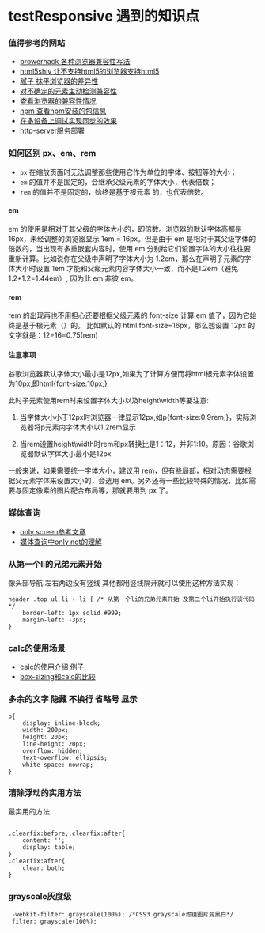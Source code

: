 # testResponsive 遇到的知识点

### 值得参考的网站
* [browerhack 各种浏览器兼容性写法](http://browserhacks.com/)
* [html5shiv 让不支持html5的浏览器支持html5](https://github.com/aFarkas/html5shiv)
* [腻子 抹平浏览器的差异性](https://github.com/Modernizr/Modernizr/wiki/HTML5-Cross-Browser-Polyfills)
* [对不确定的元素主动检测兼容性](https://modernizr.com/download?setclasses)
* [查看浏览器的兼容性情况](https://caniuse.com/)
* [npm 查看npm安装的包信息](https://www.npmjs.com/)
* [在多设备上调试实现同步的效果](https://www.browsersync.io/)
* [http-server服务部署](https://github.com/indexzero/http-server)

### 如何区别 px、em、rem

- `px` 在缩放页面时无法调整那些使用它作为单位的字体、按钮等的大小；
- `em` 的值并不是固定的，会继承父级元素的字体大小，代表倍数；
- `rem` 的值并不是固定的，始终是基于根元素 <html> 的，也代表倍数。

#### em

em 的使用是相对于其父级的字体大小的，即倍数。浏览器的默认字体高都是 16px，未经调整的浏览器显示 1em = 16px。但是由于 em 是相对于其父级字体的倍数的，当出现有多重嵌套内容时，使用 em 分别给它们设置字体的大小往往要重新计算。比如说你在父级中声明了字体大小为 1.2em，那么在声明子元素的字体大小时设置 1em 才能和父级元素内容字体大小一致，而不是1.2em（避免 1.2*1.2=1.44em）, 因为此 em 非彼 em。

#### rem

rem 的出现再也不用担心还要根据父级元素的 font-size 计算 em 值了，因为它始终是基于根元素（<html>）的。
比如默认的 html font-size=16px，那么想设置 12px 的文字就是：12÷16=0.75(rem)

#### 注意事项
谷歌浏览器默认字体大小最小是12px,如果为了计算方便而将html根元素字体设置为10px,即html{font-size:10px;}

此时子元素使用rem时来设置字体大小以及height\width等要注意:

1. 当字体大小小于12px时浏览器一律显示12px,如p{font-size:0.9rem;}，实际浏览器将p元素内字体大小以1.2rem显示

2. 当rem设置height\width时rem和px转换比是1：12，并非1:10。原因：谷歌浏览器默认字体大小最小是12px

一般来说，如果需要统一字体大小，建议用 rem，但有些局部，相对动态需要根据父元素字体来设置大小的，会选用 em。另外还有一些比较特殊的情况，比如需要与固定像素的图片配合布局等，那就要用到 px 了。

### 媒体查询

* [only screen参考文章](http://www.jianshu.com/p/2dfa5bab1ef1)
* [媒体查询中only not的理解](https://developer.mozilla.org/zh-CN/docs/Web/Guide/CSS/Media_queries)

### 从第一个li的兄弟元素开始

像头部导航 左右两边没有竖线 其他都用竖线隔开就可以使用这种方法实现：

``````
header .top ul li + li { /* 从第一个li的兄弟元素开始 及第二个li开始执行该代码*/
    border-left: 1px solid #999;
    margin-left: -3px;
}
``````

### calc的使用场景

* [calc的使用介绍 例子](http://www.w3cplus.com/css3/how-to-use-css3-calc-function.html)
* [box-sizing和calc的比较](http://www.w3cplus.com/css3/imitating-calc-fallback-fixed-width-sidebar-in-responsive-layout.html)

### 多余的文字 隐藏 不换行 省略号 显示

``````
p{
    display: inline-block;
    width: 200px;
    height: 20px;
    line-height: 20px;
    overflow: hidden;
    text-overflow: ellipsis;
    white-space: nowrap;
}
``````

### 清除浮动的实用方法

最实用的方法

``````

.clearfix:before,.clearfix:after{
    content: '';
    display: table;
}
.clearfix:after{
    clear: both;
}
``````

### grayscale灰度级

``````
 -webkit-filter: grayscale(100%); /*CSS3 grayscale滤镜图片变黑白*/
 filter: grayscale(100%);
``````